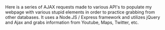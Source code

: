 Here is a series of AJAX requests made to various API's to populate my webpage with various stupid elements 
in order to practice grabbing from other databases. It uses a Node.JS / Express framework and utilizes jQuery and
Ajax and grabs information from Youtube, Maps, Twitter, etc.
